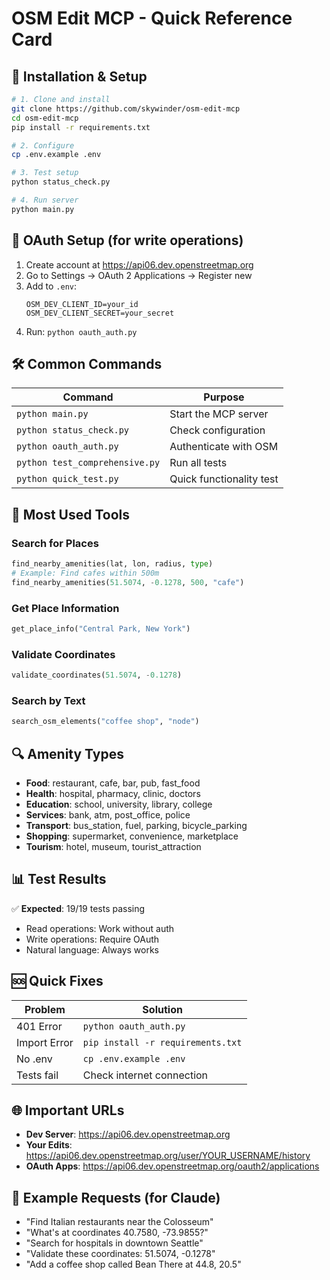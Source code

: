 # OSM Edit MCP - Quick Reference Card

## 🚀 Installation & Setup

```bash
# 1. Clone and install
git clone https://github.com/skywinder/osm-edit-mcp
cd osm-edit-mcp
pip install -r requirements.txt

# 2. Configure
cp .env.example .env

# 3. Test setup
python status_check.py

# 4. Run server
python main.py
```

## 🔐 OAuth Setup (for write operations)

1. Create account at https://api06.dev.openstreetmap.org
2. Go to Settings → OAuth 2 Applications → Register new
3. Add to `.env`:
   ```
   OSM_DEV_CLIENT_ID=your_id
   OSM_DEV_CLIENT_SECRET=your_secret
   ```
4. Run: `python oauth_auth.py`

## 🛠️ Common Commands

| Command | Purpose |
|---------|---------|
| `python main.py` | Start the MCP server |
| `python status_check.py` | Check configuration |
| `python oauth_auth.py` | Authenticate with OSM |
| `python test_comprehensive.py` | Run all tests |
| `python quick_test.py` | Quick functionality test |

## 📍 Most Used Tools

### Search for Places
```python
find_nearby_amenities(lat, lon, radius, type)
# Example: Find cafes within 500m
find_nearby_amenities(51.5074, -0.1278, 500, "cafe")
```

### Get Place Information
```python
get_place_info("Central Park, New York")
```

### Validate Coordinates
```python
validate_coordinates(51.5074, -0.1278)
```

### Search by Text
```python
search_osm_elements("coffee shop", "node")
```

## 🔍 Amenity Types

- **Food**: restaurant, cafe, bar, pub, fast_food
- **Health**: hospital, pharmacy, clinic, doctors
- **Education**: school, university, library, college
- **Services**: bank, atm, post_office, police
- **Transport**: bus_station, fuel, parking, bicycle_parking
- **Shopping**: supermarket, convenience, marketplace
- **Tourism**: hotel, museum, tourist_attraction

## 📊 Test Results

✅ **Expected**: 19/19 tests passing
- Read operations: Work without auth
- Write operations: Require OAuth
- Natural language: Always works

## 🆘 Quick Fixes

| Problem | Solution |
|---------|----------|
| 401 Error | `python oauth_auth.py` |
| Import Error | `pip install -r requirements.txt` |
| No .env | `cp .env.example .env` |
| Tests fail | Check internet connection |

## 🌐 Important URLs

- **Dev Server**: https://api06.dev.openstreetmap.org
- **Your Edits**: https://api06.dev.openstreetmap.org/user/YOUR_USERNAME/history
- **OAuth Apps**: https://api06.dev.openstreetmap.org/oauth2/applications

## 📝 Example Requests (for Claude)

- "Find Italian restaurants near the Colosseum"
- "What's at coordinates 40.7580, -73.9855?"
- "Search for hospitals in downtown Seattle"
- "Validate these coordinates: 51.5074, -0.1278"
- "Add a coffee shop called Bean There at 44.8, 20.5"